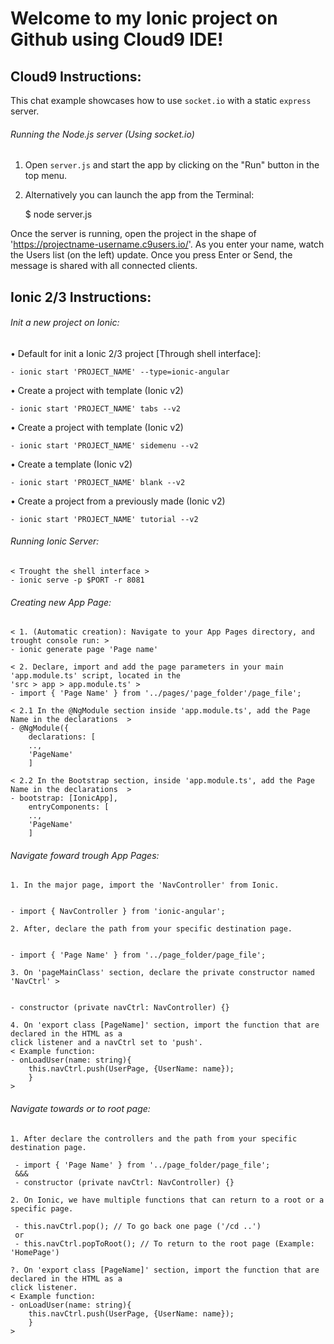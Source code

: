 

# Welcome to my Ionic project on Github using Cloud9 IDE!

## Cloud9 Instructions:

This chat example showcases how to use `socket.io` with a static `express` server.

###### Running the Node.js server (Using socket.io)

1) Open `server.js` and start the app by clicking on the "Run" button in the top menu.

2) Alternatively you can launch the app from the Terminal:

    $ node server.js

Once the server is running, open the project in the shape of 'https://projectname-username.c9users.io/'. As you enter your name, watch the Users list (on the left) update. Once you press Enter or Send, the message is shared with all connected clients.

## Ionic 2/3 Instructions:
    
###### Init a new project on Ionic:
  
• Default for init a Ionic 2/3 project [Through shell interface]:

    
    - ionic start 'PROJECT_NAME' --type=ionic-angular

• Create a project with <Tabs navigation> template (Ionic v2)


    - ionic start 'PROJECT_NAME' tabs --v2

• Create a project with <Sidemenu navigation> template (Ionic v2)

    
    - ionic start 'PROJECT_NAME' sidemenu --v2

• Create a <Blank project> template (Ionic v2)


    - ionic start 'PROJECT_NAME' blank --v2
    
• Create a project from a previously made <tutorial> (Ionic v2)

    - ionic start 'PROJECT_NAME' tutorial --v2


###### Running Ionic Server:
    < Trought the shell interface >
    - ionic serve -p $PORT -r 8081
    
    
###### Creating new App Page:
    < 1. (Automatic creation): Navigate to your App Pages directory, and trought console run: >
    - ionic generate page 'Page name'    

    < 2. Declare, import and add the page parameters in your main 'app.module.ts' script, located in the 
    'src > app > app.module.ts' >
    - import { 'Page Name' } from '../pages/'page_folder'/page_file';
    
    < 2.1 In the @NgModule section inside 'app.module.ts', add the Page Name in the declarations  >
    - @NgModule({
        declarations: [
        ..,
        'PageName'
        ]
    
    < 2.2 In the Bootstrap section, inside 'app.module.ts', add the Page Name in the declarations  >
    - bootstrap: [IonicApp],
        entryComponents: [
        ..,
        'PageName'
        ]
    
    
###### Navigate foward trough App Pages:

    1. In the major page, import the 'NavController' from Ionic.
    
    
    - import { NavController } from 'ionic-angular';

    2. After, declare the path from your specific destination page.
    
    
    - import { 'Page Name' } from '../page_folder/page_file';
    
    3. On 'pageMainClass' section, declare the private constructor named 'NavCtrl' >
    
    
    - constructor (private navCtrl: NavController) {}
    
    4. On 'export class [PageName]' section, import the function that are declared in the HTML as a 
    click listener and a navCtrl set to 'push'.
    < Example function: 
    - onLoadUser(name: string){
        this.navCtrl.push(UserPage, {UserName: name});
        }
    >
    
###### Navigate towards or to root page:

    1. After declare the controllers and the path from your specific destination page.
    
     - import { 'Page Name' } from '../page_folder/page_file';
     &&&
     - constructor (private navCtrl: NavController) {}
    
    2. On Ionic, we have multiple functions that can return to a root or a specific page.
    
     - this.navCtrl.pop(); // To go back one page ('/cd ..')
     or
     - this.navCtrl.popToRoot(); // To return to the root page (Example: 'HomePage')
    
    ?. On 'export class [PageName]' section, import the function that are declared in the HTML as a 
    click listener.
    < Example function: 
    - onLoadUser(name: string){
        this.navCtrl.push(UserPage, {UserName: name});
        }
    >


    
    
    
    
    
    